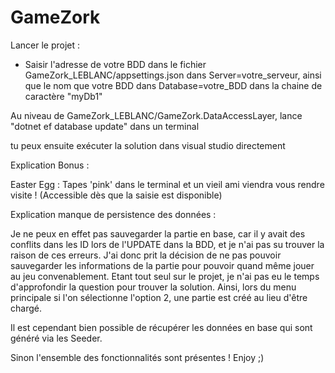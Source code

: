 # GameZork
Lancer le projet :
 - Saisir l'adresse de votre BDD dans le fichier GameZork_LEBLANC/appsettings.json dans Server=votre_serveur, 
ainsi que le nom que votre BDD dans Database=votre_BDD
dans la chaine de caractère "myDb1"

Au niveau de GameZork_LEBLANC/GameZork.DataAccessLayer, lance "dotnet ef database update" dans un terminal 

tu peux ensuite exécuter la solution dans visual studio directement 

Explication Bonus :

Easter Egg : Tapes 'pink' dans le terminal et un vieil ami viendra vous rendre visite ! (Accessible dès que la saisie est disponible) 


Explication manque de persistence des données :

Je ne peux en effet pas sauvegarder la partie en base, car il y avait des conflits dans les ID lors de l'UPDATE dans la BDD, 
et je n'ai pas su trouver la raison de ces erreurs.
J'ai donc prit la décision de ne pas pouvoir sauvegarder les informations de la partie pour pouvoir quand même jouer au jeu convenablement.
Etant tout seul sur le projet, je n'ai pas eu le temps d'approfondir la question pour trouver la solution. 
Ainsi, lors du menu principale si l'on sélectionne l'option 2, une partie est créé au lieu d'être chargé.

Il est cependant bien possible de récupérer les données en base qui sont généré via les Seeder.

Sinon l'ensemble des fonctionnalités sont présentes ! Enjoy ;)
